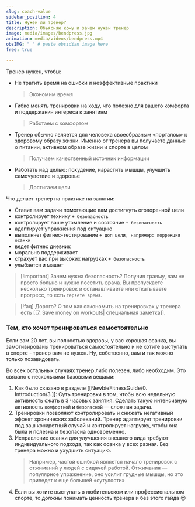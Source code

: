 ```yaml
---
slug: coach-value
sidebar_position: 4
title: Нужен ли тренер?
description: Объясняю кому и зачем нужен тренер
image: media/images/bendpress.jpg
animation: media/videos/bendpress.mp4
obsIMG: " " # paste obsidian image here
free: true

---
```


Тренер нужен, чтобы: 
- Не тратить время на ошибки и неэффективные практики 
  > Экономим время
- Гибко менять тренировки на ходу, что полезно для вашего комфорта и поддержания интереса к занятиям 
  > Работаем с комфортом
- Тренер обычно является для человека своеобразным «порталом» к здоровому образу жизни. Именно от тренера вы получаете данные о питании, активном образе жизни и спорте в целом 
  > Получаем качественный источник информации
- Работать над целью: похудение, нарастить мышцы, улучшить самочувствие и здоровье
  > Достигаем цели



Что делает тренер на практике на занятии:
- Ставит вам задачи помогающие вам достигнуть оговоренной цели
- контролирует технику `+ безопасность`
- контролирует ваше утомление и состояние  `+ безопасность`
- адаптирует упражнения под ситуацию
- выполняет фитнес-тестирование  `+ доп цели, например: коррекция осанки`
- ведет фитнес дневник
- морально поддерживает
- страхует вас при высоких нагрузках `+ безопасность`
- улыбается и машет

> [!important] Зачем нужна безопасность?
> Получив травму, вам не просто больно и нужно посетить врача. Вы пропускаете несколько тренировок и останавливаете или откатываете прогресс, то есть `теряете время`. 

> [!faq] Дорого?
>  О том как сэкономить на тренировках у тренера есть [[7. Save money on workouts| специальная заметка]].


### Тем, кто хочет тренироваться самостоятельно
Если вам 20 лет, вы полностью здоровы, у вас хорошая осанка, вы замотивированы тренироваться самостоятельно и не хотите выступать в спорте - тренер вам не нужен. Ну, собственно, вам и так можно только позавидовать.

Во всех остальных случаях тренер либо полезен, либо необходим. Это связано с несколькими базовыми вещами:
1. Как было сказано в разделе [[NewbieFitnessGuide/0. Inttroduction/3.]]: Суть тренировки в том, чтобы всю недельную активность сжать в 3 часовых занятия. Сделать такую интенсивную активность `комфортной` и `безопасной` — сложная задача.
2. Тренировки позволяют контролировать и снижать негативный эффект хронических заболеваний. Тренер адаптирует тренировки под ваш конкретный случай и контролирует нагрузку, чтобы она была и полезна и безопасна одновременно.
3. Исправление осанки для улучшения внешнего вида требуют индивидуального подхода, так как осанка у всех разная. Без тренера можно и ухудшить ситуацию.
   > Например, частой ошибкой является начало тренировок с отжиманий у людей с сидячей работой. Отжимания — популярное упражнение, оно усилит грудные мышцы, но это приведет к еще большей «сутулости»
4. Если вы хотите выступать в любительском или профессиональном спорте, то должны понимать ценность тренера и без этого гайда 😉






